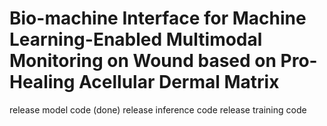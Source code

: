 # Bio-machine Interface for Machine Learning-Enabled Multimodal Monitoring on Wound based on Pro-Healing Acellular Dermal Matrix

release model code (done)
release inference code
release training code
